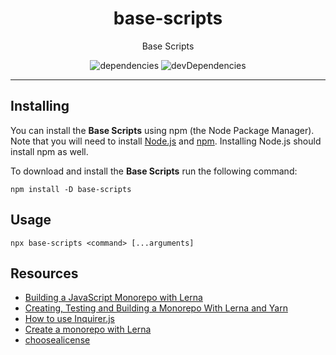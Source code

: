 <h1 align="center">base-scripts</h1>
<p align="center">Base Scripts</p>
<p align="center">
  <img alt="dependencies" src="https://david-dm.org/rdarida/base-scripts/status.svg" />
  <img alt="devDependencies" src="https://david-dm.org/rdarida/base-scripts/dev-status.svg" />
</p>
<hr>

## Installing
You can install the **Base Scripts** using npm (the Node Package Manager). Note that you will need to install [Node.js](https://nodejs.org/en/) and [npm](https://www.npmjs.com/). Installing Node.js should install npm as well.

To download and install the **Base Scripts** run the following command:
```
npm install -D base-scripts
```

## Usage
```
npx base-scripts <command> [...arguments]
```

## Resources
- [Building a JavaScript Monorepo with Lerna](https://javascript.plainenglish.io/javascript-monorepo-with-lerna-5729d6242302)
- [Creating, Testing and Building a Monorepo With Lerna and Yarn](https://medium.com/swlh/creating-testing-and-building-a-monorepo-with-lerna-and-yarn-1ced540e04c7)
- [How to use Inquirer.js](https://javascript.plainenglish.io/how-to-inquirer-js-c10a4e05ef1f)
- [Create a monorepo with Lerna](https://medium.com/rewrite-tech/how-to-create-a-monorepo-with-lerna-3ed6dfec5021)
- [choosealicense](https://github.com/github/choosealicense.com)
